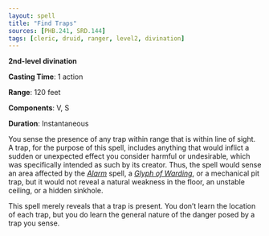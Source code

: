 ```yaml
---
layout: spell
title: "Find Traps"
sources: [PHB.241, SRD.144]
tags: [cleric, druid, ranger, level2, divination]
---
```


**2nd-level divination**

**Casting Time**: 1 action

**Range**: 120 feet

**Components**: V, S

**Duration**: Instantaneous

You sense the presence of any trap within range that is within line of sight. A trap, for the purpose of this spell, includes anything that would inflict a sudden or unexpected effect you consider harmful or undesirable, which was specifically intended as such by its creator. Thus, the spell would sense an area affected by the *[Alarm](alarm)* spell, a *[Glyph of Warding](glyph-of-warding)*, or a mechanical pit trap, but it would not reveal a natural weakness in the floor, an unstable ceiling, or a hidden sinkhole.

This spell merely reveals that a trap is present. You don’t learn the location of each trap, but you do learn the general nature of the danger posed by a trap you sense.
